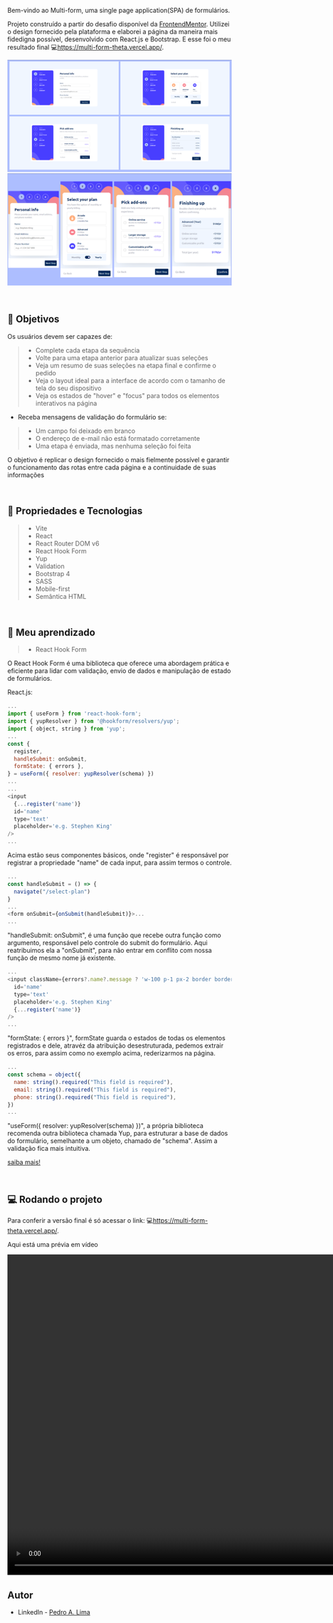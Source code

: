Bem-vindo ao Multi-form, uma single page application(SPA) de formulários.

Projeto construído a partir do desafio disponível da [FrontendMentor](https://www.frontendmentor.io/challenges/multistep-form-YVAnSdqQBJ). Utilizei o design fornecido pela plataforma e elaborei a página da maneira mais fidedigna possível, desenvolvido com React.js e Bootstrap. E esse foi o meu resultado final 💻<https://multi-form-theta.vercel.app/>.

![#](./public/frame-1.png)
![#](./public/frame-2.png)

</br>

## 🎯 Objetivos

Os usuários devem ser capazes de:

> - Complete cada etapa da sequência
> - Volte para uma etapa anterior para atualizar suas seleções
> - Veja um resumo de suas seleções na etapa final e confirme o pedido
> - Veja o layout ideal para a interface de acordo com o tamanho de tela do seu dispositivo
> - Veja os estados de "hover" e "focus" para todos os elementos interativos na página
- Receba mensagens de validação do formulário se:
> - Um campo foi deixado em branco
> - O endereço de e-mail não está formatado corretamente
> - Uma etapa é enviada, mas nenhuma seleção foi feita

O objetivo é replicar o design fornecido o mais fielmente possível e garantir o funcionamento das rotas entre cada página e a continuidade de suas informações

</br>

## 🔧 Propriedades e Tecnologias

> - Vite
> - React
> - React Router DOM v6
> - React Hook Form
> - Yup
> - Validation
> - Bootstrap 4
> - SASS
> - Mobile-first
> - Semântica HTML



</br>

## 🧠 Meu aprendizado

> - React Hook Form

O React Hook Form é uma biblioteca que oferece uma abordagem prática e eficiente para lidar com validação, envio de dados e manipulação de estado de formulários.

React.js:
```js
...
import { useForm } from 'react-hook-form';
import { yupResolver } from '@hookform/resolvers/yup';
import { object, string } from 'yup';
...
const {
  register,
  handleSubmit: onSubmit,
  formState: { errors },
} = useForm({ resolver: yupResolver(schema) })
...
...
<input
  {...register('name')} 
  id='name'
  type='text'
  placeholder='e.g. Stephen King'
/>
...
```

Acima estão seus componentes básicos, onde "register" é responsável por registrar a propriedade "name" de cada input, para assim termos o controle.

```js
...
const handleSubmit = () => {
  navigate("/select-plan")
}
...
<form onSubmit={onSubmit(handleSubmit)}>...
...
```

"handleSubmit: onSubmit", é uma função que recebe outra função como argumento, responsável pelo controle do submit do formulário. Aqui reatribuimos ela a "onSubmit", para não entrar em conflito com nossa função de mesmo nome já existente.

```js
...
<input className={errors?.name?.message ? 'w-100 p-1 px-2 border border-danger rounded' : 'w-100 border rounded p-1 px-2'}
  id='name'
  type='text'
  placeholder='e.g. Stephen King'
  {...register('name')}
/>
...
```

"formState: { errors }", formState guarda o estados de todas os elementos registrados e dele, atravéz da atribuição desestruturada, pedemos extrair os erros, para assim como no exemplo acima, rederizarmos na página.

```js
...
const schema = object({
  name: string().required("This field is required"),
  email: string().required("This field is required"),
  phone: string().required("This field is required"),
})
...
```

"useForm({ resolver: yupResolver(schema) })", a própria biblioteca recomenda outra biblioteca chamada Yup, para estruturar a base de dados do formulário, semelhante a um objeto, chamado de "schema". Assim a validação fica mais intuitiva.

[saiba mais!](https://react-hook-form.com/get-started)

</br>

## 💻 Rodando o projeto

Para conferir a versão final é só acessar o link: 💻<https://multi-form-theta.vercel.app/>.

Aqui está uma prévia em vídeo

<video src="./public/preview.mp4" width="1024" height="720" controls>
  Video not supported
</video>

</br>

## Autor

- LinkedIn - [Pedro A. Lima](https://www.linkedin.com/in/pedroalima6/)
